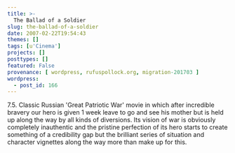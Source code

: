 ```yaml
---
title: >-
  The Ballad of a Soldier
slug: the-ballad-of-a-soldier
date: 2007-02-22T19:54:43
themes: []
tags: [u'Cinema']
projects: []
posttypes: []
featured: False
provenance: [ wordpress, rufuspollock.org, migration-201703 ]
wordpress:
  - post_id: 166
---
```


7.5. Classic Russian 'Great Patriotic War' movie in which after incredible bravery our hero is given 1 week leave to go and see his mother but is held up along the way by all kinds of diversions. Its vision of war is obviously completely inauthentic and the pristine perfection of its hero starts to create something of a credibility gap but the brilliant series of situation and character vignettes along the way more than make up for this.

